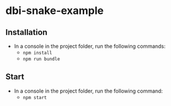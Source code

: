 # dbi-snake-example

## Installation
* In a console in the project folder, run the following commands:
  * `npm install`
  * `npm run bundle`

## Start
* In a console in the project folder, run the following command:
  * `npm start`
